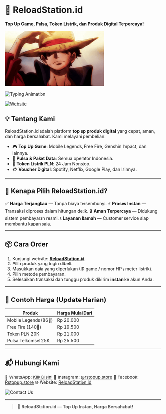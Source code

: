 # 🚀 ReloadStation.id

**Top Up Game, Pulsa, Token Listrik, dan Produk Digital Terpercaya!**

<!-- Banner GIF: Mobile game — colorful neon style -->

![Mobile Game Banner](https://github.com/reloadstation/github.io/blob/main/background%20gift%20lutfi.gif)

![Typing Animation](https://readme-typing-svg.herokuapp.com?size=22\&color=00BFFF\&width=800\&lines=💥+Top+Up+Game+Murah+dan+Cepat!;⚡+Token+Listrik+24+Jam+Nonstop;🎮+Mobile+Legends,+Free+Fire,+Genshin+Impact;💳+Voucher+Digital+Spotify,+Netflix,+Google+Play)

[![Website](https://img.shields.io/badge/🌐%20Website-ReloadStation.id-blue?style=for-the-badge\&logo=google-chrome\&logoColor=white)](https://reloadstation.id)



## 💡 Tentang Kami

ReloadStation.id adalah platform **top up produk digital** yang cepat, aman, dan harga bersahabat.
Kami melayani pembelian:

* 🎮 **Top Up Game**: Mobile Legends, Free Fire, Genshin Impact, dan lainnya.
* 📱 **Pulsa & Paket Data**: Semua operator Indonesia.
* 🔌 **Token Listrik PLN**: 24 Jam Nonstop.
* 💳 **Voucher Digital**: Spotify, Netflix, Google Play, dan lainnya.

---

## 🌟 Kenapa Pilih ReloadStation.id?

✅ **Harga Terjangkau** — Tanpa biaya tersembunyi.
⚡ **Proses Instan** — Transaksi diproses dalam hitungan detik.
🔒 **Aman Terpercaya** — Didukung sistem pembayaran resmi.
📞 **Layanan Ramah** — Customer service siap membantu kapan saja.

---

## 📦 Cara Order

1. Kunjungi website: **[ReloadStation.id](https://reloadstation.id)**
2. Pilih produk yang ingin dibeli.
3. Masukkan data yang diperlukan (ID game / nomor HP / meter listrik).
4. Pilih metode pembayaran.
5. Selesaikan transaksi dan tunggu produk dikirim **instan** ke akun Anda.

---

## 📜 Contoh Harga (Update Harian)

| Produk                | Harga Mulai Dari |
| --------------------- | ---------------- |
| Mobile Legends (86💎) | Rp 20.000        |
| Free Fire (140💎)     | Rp 19.500        |
| Token PLN 20K         | Rp 21.000        |
| Pulsa Telkomsel 25K   | Rp 25.500        |

---

## 📬 Hubungi Kami

📱 WhatsApp: [Klik Disini](https://wa.me/6287857744127)
📸 Instagram: [@rstopup.store](https://instagram.com/rstopup.store)
📘 Facebook: [Rstopup.store](https://facebook.com/Rstopup.store)
🌐 Website: [ReloadStation.id](https://reloadstation.id)

![Contact Us](https://media.giphy.com/media/l0MYt5jPR6QX5pnqM/giphy.gif)

---


> 💬 **ReloadStation.id — Top Up Instan, Harga Bersahabat!**
